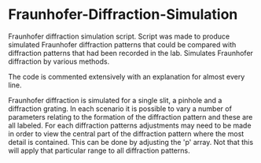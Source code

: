 # Fraunhofer-Diffraction-Simulation
Fraunhofer diffraction simulation script. Script was made to produce simulated Fraunhofer diffraction patterns that could be compared with diffraction patterns that had been recorded in the lab. Simulates Fraunhofer diffraction by various methods.

The code is commented extensively with an explanation for almost every line.

Fraunhofer diffraction is simulated for a single slit, a pinhole and a diffraction grating. In each scenario it is possible to vary a number of parameters relating to the formation of the diffraction pattern and these are all labeled. For each diffraction patterns adjustments may need to be made in order to view the central part of the diffraction pattern where the most detail is contained. This can be done by adjusting the 'p' array. Not that this will apply that particular range to all diffraction patterns.
